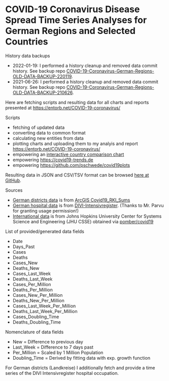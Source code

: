 # COVID-19 Coronavirus Disease Spread Time Series Analyses for German Regions and Selected Countries

History data backups
* 2022-01-19: I performed a history cleanup and removed data commit history. See backup repo [COVID-19-Coronavirus-German-Regions-OLD-DATA-BACKUP-220119](https://github.com/entorb/COVID-19-Coronavirus-German-Regions-OLD-DATA-BACKUP-220119).
* 2021-06-26: I performed a history cleanup and removed data commit history. See backup repo [COVID-19-Coronavirus-German-Regions-OLD-DATA-BACKUP-210626](https://github.com/entorb/COVID-19-Coronavirus-German-Regions-OLD-DATA-BACKUP-210626).


Here are fetching scripts and resulting data for all charts and reports presented at https://entorb.net/COVID-19-coronavirus/

Scripts
* fetching of updated data
* converting data to common format
* calculating new entities from data
* plotting charts and uploading them to my analyis and report https://entorb.net/COVID-19-coronavirus/
* empowering an [interactive country comparison chart](https://entorb.net/COVID-19-coronavirus/#CountriesCustomChart) 
* empowering https://covid19-trends.de
* empowering https://github.com/pschwede/covid19plots

Resulting data in JSON and CSV/TSV format can be browsed [here at GitHub](https://github.com/entorb/COVID-19-Coronavirus-German-Regions/tree/master/data). 

Sources
* [German districts data](https://github.com/entorb/COVID-19-Coronavirus-German-Regions/tree/master/data/de-districts) is from [ArcGIS Covid19_RKI_Sums](https://services7.arcgis.com/mOBPykOjAyBO2ZKk/ArcGIS/rest/services/Covid19_RKI_Sums/FeatureServer/0/)
* [German hospital data](https://github.com/entorb/COVID-19-Coronavirus-German-Regions/tree/master/data/de-divi) is from [DIVI-Intensivregister](https://www.divi.de/register/tagesreport). (Thanks to Mr. Parvu for granting usage permission!) 
* [International data](https://github.com/entorb/COVID-19-Coronavirus-German-Regions/tree/master/data/int) is from Johns Hopkins University Center for Systems Science and Engineering (JHU CSSE)  obtained via [pomber/covid19](https://github.com/pomber/covid19)

List of provided/generated data fields
* Date
* Days_Past
* Cases
* Deaths
* Cases_New
* Deaths_New
* Cases_Last_Week
* Deaths_Last_Week
* Cases_Per_Million
* Deaths_Per_Million
* Cases_New_Per_Million
* Deaths_New_Per_Million
* Cases_Last_Week_Per_Million
* Deaths_Last_Week_Per_Million
* Cases_Doubling_Time
* Deaths_Doubling_Time

Nomenclature of data fields
* New = Difference to previous day
* Last_Week = Difference to 7 days past
* Per_Million = Scaled by 1 Million Population
* Doubling_Time = Derived by fitting data with exp. growth function

For German districts (Landkreise) I additionally fetch and provide a time series of the DIVI Intensivregister hospital occupation.
